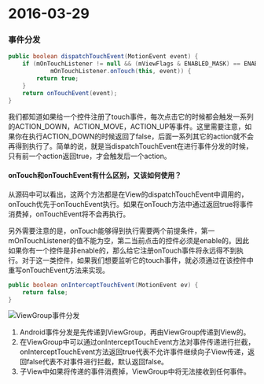 # 2016-03-29

### 事件分发
```java
public boolean dispatchTouchEvent(MotionEvent event) {  
    if (mOnTouchListener != null && (mViewFlags & ENABLED_MASK) == ENABLED &&  
            mOnTouchListener.onTouch(this, event)) {  
        return true;  
    }  
    return onTouchEvent(event);  
}  
```

我们都知道如果给一个控件注册了touch事件，每次点击它的时候都会触发一系列的ACTION_DOWN，ACTION_MOVE，ACTION_UP等事件。这里需要注意，如果你在执行ACTION_DOWN的时候返回了false，后面一系列其它的action就不会再得到执行了。简单的说，就是当dispatchTouchEvent在进行事件分发的时候，只有前一个action返回true，才会触发后一个action。

#### onTouch和onTouchEvent有什么区别，又该如何使用？
从源码中可以看出，这两个方法都是在View的dispatchTouchEvent中调用的，onTouch优先于onTouchEvent执行。如果在onTouch方法中通过返回true将事件消费掉，onTouchEvent将不会再执行。

另外需要注意的是，onTouch能够得到执行需要两个前提条件，第一mOnTouchListener的值不能为空，第二当前点击的控件必须是enable的。因此如果你有一个控件是非enable的，那么给它注册onTouch事件将永远得不到执行。对于这一类控件，如果我们想要监听它的touch事件，就必须通过在该控件中重写onTouchEvent方法来实现。

```java
public boolean onInterceptTouchEvent(MotionEvent ev) {  
    return false;  
} 
```

![ViewGroup事件分发](http://img.blog.csdn.net/20130629200236578?watermark/2/text/aHR0cDovL2Jsb2cuY3Nkbi5uZXQvc2lueXU4OTA4MDc=/font/5a6L5L2T/fontsize/400/fill/I0JBQkFCMA==/dissolve/70/gravity/Center)

1. Android事件分发是先传递到ViewGroup，再由ViewGroup传递到View的。
2. 在ViewGroup中可以通过onInterceptTouchEvent方法对事件传递进行拦截，onInterceptTouchEvent方法返回true代表不允许事件继续向子View传递，返回false代表不对事件进行拦截，默认返回false。
3. 子View中如果将传递的事件消费掉，ViewGroup中将无法接收到任何事件。

